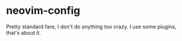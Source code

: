 # neovim-config

Pretty standard fare, I don't do anything too crazy. I use some plugins, that's about it.
